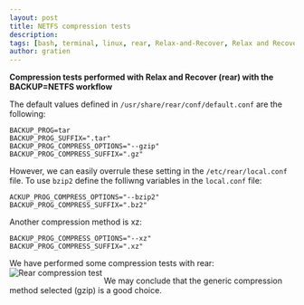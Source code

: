 ```yaml
---
layout: post
title: NETFS compression tests
description: 
tags: [bash, terminal, linux, rear, Relax-and-Recover, Relax and Recover, tutorial, it3 consultants]
author: gratien
---
```

<strong>Compression tests performed with Relax and Recover (rear) with the BACKUP=NETFS workflow</strong>

The default values defined in `/usr/share/rear/conf/default.conf` are the following:

    BACKUP_PROG=tar
    BACKUP_PROG_SUFFIX=".tar"
    BACKUP_PROG_COMPRESS_OPTIONS="--gzip"
    BACKUP_PROG_COMPRESS_SUFFIX=".gz"

However, we can easily overrule these setting in the `/etc/rear/local.conf` file. To use `bzip2` define the folliwng variables in the `local.conf` file:

    ACKUP_PROG_COMPRESS_OPTIONS="--bzip2"
    BACKUP_PROG_COMPRESS_SUFFIX=".bz2"

Another compression method is xz:

    BACKUP_PROG_COMPRESS_OPTIONS="--xz"
    BACKUP_PROG_COMPRESS_SUFFIX=".xz"

We have performed some compression tests with rear:
<img src="{{ site.url }}/images/netfs-compression-comparison.png" border="0" align="left" alt="Rear compression test" />

We may conclude that the generic compression method selected (gzip) is a good choice.
